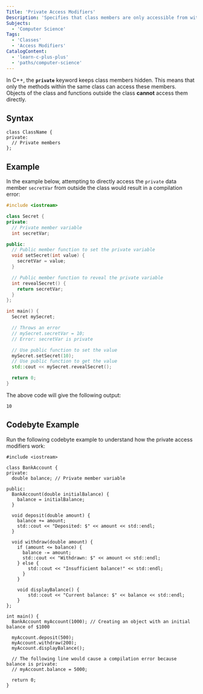 ```yaml
---
Title: 'Private Access Modifiers'
Description: 'Specifies that class members are only accessible from within the class itself.'
Subjects:
  - 'Computer Science'
Tags:
  - 'Classes'
  - 'Access Modifiers'
CatalogContent:
  - 'learn-c-plus-plus'
  - 'paths/computer-science'
---
```


In C++, the **`private`** keyword keeps class members hidden. This means that only the methods within the same class can access these members. Objects of the class and functions outside the class **cannot** access them directly.

## Syntax

```pseudo
class ClassName {
private:
  // Private members
};
```

## Example

In the example below, attempting to directly access the `private` data member `secretVar` from outside the class would result in a compilation error:

```cpp
#include <iostream>

class Secret {
private:
  // Private member variable
  int secretVar;

public:
  // Public member function to set the private variable
  void setSecret(int value) {
    secretVar = value;
  }

  // Public member function to reveal the private variable
  int revealSecret() {
    return secretVar;
  }
};

int main() {
  Secret mySecret;

  // Throws an error
  // mySecret.secretVar = 10;
  // Error: secretVar is private

  // Use public function to set the value
  mySecret.setSecret(10);
  // Use public function to get the value
  std::cout << mySecret.revealSecret();

  return 0;
}
```

The above code will give the following output:

```shell
10
```

## Codebyte Example

Run the following codebyte example to understand how the private access modifiers work:

```codebyte/cpp
#include <iostream>

class BankAccount {
private:
  double balance; // Private member variable

public:
  BankAccount(double initialBalance) {
    balance = initialBalance;
  }

  void deposit(double amount) {
    balance += amount;
    std::cout << "Deposited: $" << amount << std::endl;
  }

  void withdraw(double amount) {
    if (amount <= balance) {
      balance -= amount;
      std::cout << "Withdrawn: $" << amount << std::endl;
    } else {
        std::cout << "Insufficient balance!" << std::endl;
      }
    }

    void displayBalance() {
        std::cout << "Current balance: $" << balance << std::endl;
    }
};

int main() {
  BankAccount myAccount(1000); // Creating an object with an initial balance of $1000

  myAccount.deposit(500);
  myAccount.withdraw(200);
  myAccount.displayBalance();

  // The following line would cause a compilation error because balance is private:
  // myAccount.balance = 5000;

  return 0;
}
```
